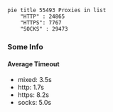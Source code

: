 
```mermaid
pie title 55493 Proxies in list
    "HTTP" : 24865
    "HTTPS": 7767
    "SOCKS" : 29473
```

### Some Info
#### Average Timeout

- mixed: 3.5s
- http: 1.7s
- https: 8.2s
- socks: 5.0s